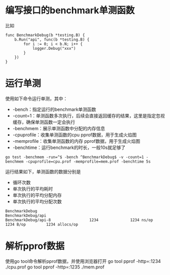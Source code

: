# 编写接口的benchmark单测函数
比如

```golang
func BenchmarkDebug(b *testing.B) {
    b.Run("api", func(b *testing.B) {
        for i := 0; i < b.N; i++ {
            logger.Debug("xxx")
        }
    })
}
```

# 运行单测
使用如下命令运行单测，其中：
- -bench：指定运行的benchmark单测函数
- -count=1：单测函数多次执行，后续会直接返回缓存的结果，这里是指定忽视缓存，确保单测函数一定会执行
- -benchmem：展示单测函数中分配的内存信息
- -cpuprofile：收集单测函数的cpu pprof数据，用于生成火焰图
- -memprofile：收集单测函数的内存 pprof数据，用于生成火焰图
- -benchtime：运行benchmark的时长，一般10s就足够了
```
go test -benchmem -run=^$ -bench ^BenchmarkDebug$ -v -count=1 -benchmem -cpuprofile=cpu.prof -memprofile=mem.prof -benchtime 5s
```
运行结果如下，单测函数的数据分别是
- 循环次数
- 单次执行的平均耗时
- 单次执行的平均分配内存
- 单次执行的平均分配次数

```
BenchmarkDebug
BenchmarkDebug/api
BenchmarkDebug/api-8                 1234              1234 ns/op             1234 B/op         1234 allocs/op
```

# 解析pprof数据
使用go tool命令解析pprof数据，并使用浏览器打开
go tool pprof -http=:1234 ./cpu.prof
go tool pprof -http=:1235 ./mem.prof
